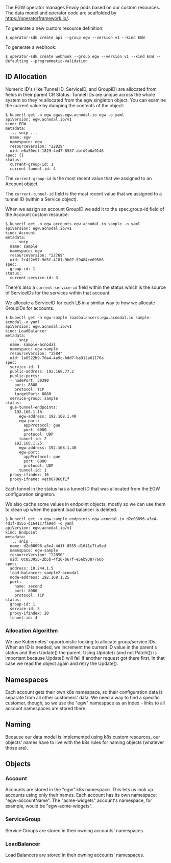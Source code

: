 The EGW operator manages Envoy pods based on our custom resources. The
data model and operator code are scaffolded by
https://operatorframework.io/.

To generate a new custom resource definition:
```
$ operator-sdk create api --group egw --version v1 --kind EGW
```

To generate a webhook:
```
$ operator-sdk create webhook --group egw --version v1 --kind EGW --defaulting --programmatic-validation
```

## ID Allocation

Numeric ID's (like Tunnel ID, ServiceID, and GroupID) are allocated
from fields in their parent CR Status. Tunnel IDs are unique across
the whole system so they're allocated from the egw singleton
object. You can examine the current value by dumping the contents of
the object:

```
$ kubectl get -n egw egws.egw.acnodal.io egw -o yaml
apiVersion: egw.acnodal.io/v1
kind: EGW
metadata:
  ... snip ...
  name: egw
  namespace: egw
  resourceVersion: "22829"
  uid: e6a50ecf-1829-4e47-8537-abfd9b6a9146
spec: {}
status:
  current-group-id: 1
  current-tunnel-id: 4
```

The ```current-group-id``` is the most recent value that we assigned
to an Account object.

The ```current-tunnel-id``` field is the most recent value that we
assigned to a tunnel ID (within a Service object).

When we assign an account GroupID we add it to the spec.group-id
field of the Account custom resource:

```
$ kubectl get -n egw accounts.egw.acnodal.io sample -o yaml
apiVersion: egw.acnodal.io/v1
kind: Account
metadata:
  ... snip ...
  name: sample
  namespace: egw
  resourceVersion: "22769"
  uid: 2c422e97-9d3f-4181-9b07-59484ce09566
spec:
  group-id: 1
status:
  current-service-id: 3
```

There's also a ```current-service-id``` field within the status which
is the source of ServiceIDs for the services within that account.

We allocate a ServiceID for each LB in a similar way to how we
allocate GroupIDs for accounts.

```
$ kubectl get -n egw-sample loadbalancers.egw.acnodal.io sample-acnodal -o yaml
apiVersion: egw.acnodal.io/v1
kind: LoadBalancer
metadata:
  ... snip ...
  name: sample-acnodal
  namespace: egw-sample
  resourceVersion: "2584"
  uid: 1a8522b9-70a4-4a9c-bdd7-ba912a61170a
spec:
  service-id: 1
  public-address: 192.168.77.2
  public-ports:
  - nodePort: 30390
    port: 8888
    protocol: TCP
    targetPort: 8080
  service-group: sample
status:
  gue-tunnel-endpoints:
    192.168.1.16:
      egw-address: 192.168.1.40
      egw-port:
        appProtocol: gue
        port: 6080
        protocol: UDP
      tunnel-id: 2
    192.168.1.25:
      egw-address: 192.168.1.40
      egw-port:
        appProtocol: gue
        port: 6080
        protocol: UDP
      tunnel-id: 1
  proxy-ifindex: 16
  proxy-ifname: veth67060f1f
```

Each tunnel in the status has a tunnel ID that was allocated from the
EGW configuration singleton.

We also cache some values in endpoint objects, mostly so we can use
them to clean up when the parent load balancer is deleted.

```
$ kubectl get -n egw-sample endpoints.egw.acnodal.io d2e08096-a3e4-4d1f-8555-d1641c7fa9ed -o yaml
apiVersion: egw.acnodal.io/v1
kind: Endpoint
metadata:
  ... snip ...
  name: d2e08096-a3e4-4d1f-8555-d1641c7fa9ed
  namespace: egw-sample
  resourceVersion: "22850"
  uid: 0c853955-2b5b-4f20-b67f-e56b9387766b
spec:
  address: 10.244.1.5
  load-balancer: sample2-acnodal
  node-address: 192.168.1.25
  port:
    name: second
    port: 8080
    protocol: TCP
status:
  group-id: 1
  service-id: 3
  proxy-ifindex: 20
  tunnel-id: 4
```

### Allocation Algorithm

We use Kubernetes' opportunistic locking to allocate group/service
IDs. When an ID is needed, we increment the current ID value in the
parent's status and then Update() the parent. Using Update() (and not
Patch()) is important because Update() will fail if another request
got there first. In that case we read the object again and retry the
Update().

## Namespaces

Each account gets their own k8s namespace, so their configuration data is separate from all other customers' data.
We need a way to find a specific customer, though, so we use the "egw" namespace as an index - links to all account namespaces are stored there.

## Naming
Because our data model is implemented using k8s custom resources, our objects' names have to live with the k8s rules for naming objects (whatever those are).

## Objects

### Account
Accounts are stored in the "egw" k8s namespace.
This lets us look up accounts using only their names.
Each account has its own namespace: "egw-accountName".
The "acme-widgets" account's namespace, for example, would be "egw-acme-widgets".

### ServiceGroup
Service Groups are stored in their owning accounts' namespaces.

### LoadBalancer
Load Balancers are stored in their owning accounts' namespaces.
